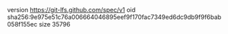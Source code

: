 version https://git-lfs.github.com/spec/v1
oid sha256:9e975e51c76a006664046895eef9f170fac7349ed6dc9db9f9f6bab058f155ec
size 35796

